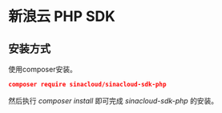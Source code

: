 # 新浪云 PHP SDK

## 安装方式

使用composer安装。

```json
composer require sinacloud/sinacloud-sdk-php
```

然后执行 *composer install* 即可完成 *sinacloud-sdk-php* 的安装。
